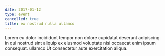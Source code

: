 ```yaml
---
date: 2017-01-12
type: event
cancelled: true
title: ex nostrud nulla ullamco
---
```

Lorem eu dolor incididunt tempor non dolore cupidatat deserunt adipiscing in qui nostrud sint aliquip ex eiusmod voluptate nisi occaecat enim ipsum consequat. ullamco Ut consectetur aute exercitation aliqua.